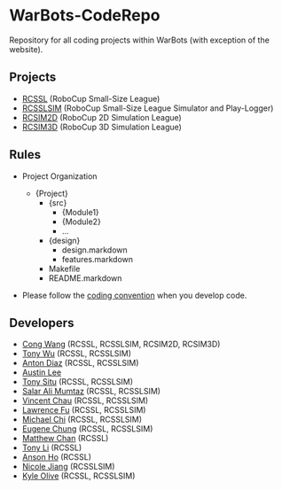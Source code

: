 WarBots-CodeRepo
================

Repository for all coding projects within WarBots (with exception of the website).

Projects
--------
+ [RCSSL](https://github.com/uWaterloo-IEEE-StudentBranch/WarBots-CodeRepo/blob/master/RCSSL/)
    (RoboCup Small-Size League)
+ [RCSSLSIM](https://github.com/uWaterloo-IEEE-StudentBranch/WarBots-CodeRepo/blob/master/RCSSLSIM/)
    (RoboCup Small-Size League Simulator and Play-Logger)
+ [RCSIM2D](https://github.com/uWaterloo-IEEE-StudentBranch/WarBots-CodeRepo/blob/master/RCSIM2D/)
    (RoboCup 2D Simulation League)
+ [RCSIM3D](https://github.com/uWaterloo-IEEE-StudentBranch/WarBots-CodeRepo/blob/master/RCSIM3D/)
    (RoboCup 3D Simulation League)

Rules
-----
+ Project Organization
    + {Project}
        + {src}
            + {Module1}
            + {Module2}
            + ...
        + {design}
            + design.markdown
            + features.markdown
        + Makefile
        + README.markdown
            
+ Please follow the [coding convention](https://github.com/uWaterloo-IEEE-StudentBranch/WarBots-CodeRepo/blob/master/CodingConvention.markdown) when you develop code.

Developers
----------
+ [Cong Wang](https://github.com/thePerv) (RCSSL, RCSSLSIM, RCSIM2D, RCSIM3D)
+ [Tony Wu](https://github.com/y237wu) (RCSSL, RCSSLSIM)
+ [Anton Diaz]() (RCSSL, RCSSLSIM)
+ [Austin Lee](https://github.com/D4L)
+ [Tony Situ](https://github.com/tonygg) (RCSSL, RCSSLSIM)
+ [Salar Ali Mumtaz]() (RCSSL, RCSSLSIM)
+ [Vincent Chau](https://github.com/Solontus) (RCSSL, RCSSLSIM)
+ [Lawrence Fu](https://github.com/FuMaster) (RCSSL, RCSSLSIM)
+ [Michael Chi]() (RCSSL, RCSSLSIM)
+ [Eugene Chung]() (RCSSL, RCSSLSIM)
+ [Matthew Chan]() (RCSSL)
+ [Tony Li]() (RCSSL)
+ [Anson Ho]() (RCSSL)
+ [Nicole Jiang]() (RCSSLSIM)
+ [Kyle Olive](https://github.com/kolive) (RCSSL, RCSSLSIM)
